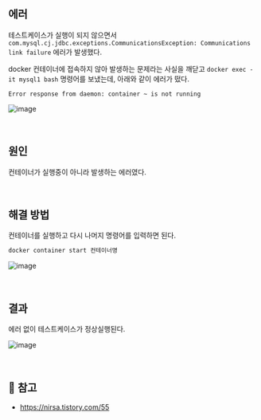 ## 에러
테스트케이스가 실행이 되지 않으면서 ```com.mysql.cj.jdbc.exceptions.CommunicationsException: Communications link failure``` 에러가 발생했다.

docker 컨테이너에 접속하지 않아 발생하는 문제라는 사실을 깨닫고 ```docker exec -it mysql1 bash``` 명령어를 보냈는데, 아래와 같이 에러가 떴다.

```
Error response from daemon: container ~ is not running
```

![image](https://github.com/user-attachments/assets/bfa3ebd5-c0c3-4858-a4a2-f05c70c40dc7)

<br/>

## 원인
컨테이너가 실행중이 아니라 발생하는 에러였다.

<br/>

## 해결 방법
컨테이너를 실행하고 다시 나머지 명령어를 입력하면 된다.
```bash
docker container start 컨테이너명
```
![image](https://github.com/user-attachments/assets/f20d39c0-0940-403c-bc4b-e97076b609e3)



<br/>

## 결과
에러 없이 테스트케이스가 정상실행된다.

![image](https://github.com/user-attachments/assets/807fd737-1e66-41a7-a3b0-35349f20560b)



<br/>

## 🔗 참고
* https://nirsa.tistory.com/55

<br/>

